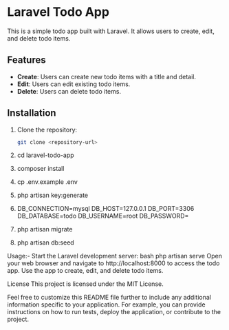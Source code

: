 # Laravel Todo App

This is a simple todo app built with Laravel. It allows users to create, edit, and delete todo items.

## Features

- **Create**: Users can create new todo items with a title and detail.
- **Edit**: Users can edit existing todo items.
- **Delete**: Users can delete todo items.

## Installation

1. Clone the repository:

   ```bash
   git clone <repository-url>
2. cd laravel-todo-app
3. composer install
4. cp .env.example .env
5. php artisan key:generate
6. DB_CONNECTION=mysql
    DB_HOST=127.0.0.1
    DB_PORT=3306
    DB_DATABASE=todo
    DB_USERNAME=root
    DB_PASSWORD=
7. php artisan migrate
8. php artisan db:seed


Usage:-
Start the Laravel development server:
bash
php artisan serve
Open your web browser and navigate to http://localhost:8000 to access the todo app.
Use the app to create, edit, and delete todo items.

License
This project is licensed under the MIT License.


Feel free to customize this README file further to include any additional information specific to your application. For example, you can provide instructions on how to run tests, deploy the application, or contribute to the project.
